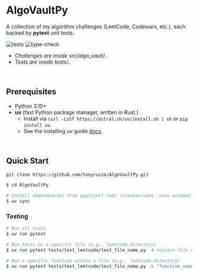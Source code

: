 # AlgoVaultPy

A collection of my algorithm challenges (LeetCode, Codewars, etc.), each backed by **pytest** unit tests.

![tests](https://github.com/tonyruizo/AlgoVaultPy/actions/workflows/test.yml/badge.svg)
![type-check](https://github.com/tonyruizo/AlgoVaultPy/actions/workflows/type-check.yml/badge.svg)


- *Challenges are inside src/algo_vault/..*
- *Tests are inside tests/..*

<br>

## Prerequisites
- Python 3.10+
- **uv** (fast Python package manager, written in Rust.)
  - Install via `curl -LsSf https://astral.sh/uv/install.sh | sh` or `pip install uv`.
  - See the installing uv guide <a href="https://docs.astral.sh/uv/getting-started/installation/" target="_target">docs</a>.


<br>

## Quick Start 

```bash
git clone https://github.com/tonyruizo/AlgoVaultPy.git

$ cd AlgoVaultPy

# Install dependencies from pyproject.toml (creates/uses .venv automatically)
$ uv sync
```
### Testing

```Bash
# Run all tests
$ uv run pytest

# Run tests on a specific file (e.g., leetcode directory)
$ uv run pytest tests/test_leetcode/test_file_name.py  # replace file_name

# Run a specific function within a file (e.g., leetcode directory)
$ uv run pytest tests/test_leetcode/test_file_name.py -k "function_name"  # replace file_name and function_name
```